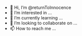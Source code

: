 - 👋 Hi, I’m @returnToInnocence
- 👀 I’m interested in ...
- 🌱 I’m currently learning ...
- 💞️ I’m looking to collaborate on ...
- 📫 How to reach me ...

<!---
returnToInnocence/returnToInnocence is a ✨ special ✨ repository because its `README.md` (this file) appears on your GitHub profile.
You can click the Preview link to take a look at your changes.
--->

